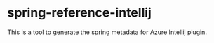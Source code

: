 # spring-reference-intellij
This is a tool to generate the spring metadata for Azure Intellij plugin.
